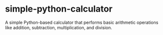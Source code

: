 # simple-python-calculator
A simple Python-based calculator that performs basic arithmetic operations like addition, subtraction, multiplication, and division.
